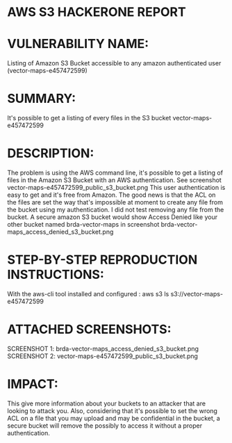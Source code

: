 # AWS S3 HACKERONE REPORT
  
# VULNERABILITY NAME: 
Listing of Amazon S3 Bucket accessible to any amazon authenticated user (vector-maps-e457472599)

# SUMMARY:
It's possible to get a listing of every files in the S3 bucket vector-maps-e457472599

# DESCRIPTION: 
The problem is using the AWS command line, it's possible to get a listing of files in the Amazon S3 Bucket with an AWS authentication. See screenshot vector-maps-e457472599_public_s3_bucket.png
This user authentication is easy to get and it's free from Amazon.
The good news is that the ACL on the files are set the way that's impossible at moment to create any file from the bucket using my authentication. I did not test removing any file from the bucket.
A secure amazon S3 bucket would show Access Denied like your other bucket named brda-vector-maps in screenshot brda-vector-maps_access_denied_s3_bucket.png

# STEP-BY-STEP REPRODUCTION INSTRUCTIONS:
With the aws-cli tool installed and configured :
aws s3 ls s3://vector-maps-e457472599

# ATTACHED SCREENSHOTS:
SCREENSHOT 1: brda-vector-maps_access_denied_s3_bucket.png
SCREENSHOT 2: vector-maps-e457472599_public_s3_bucket.png

# IMPACT:
This give more information about your buckets to an attacker that are looking to attack you.
Also, considering that it's possible to set the wrong ACL on a file that you may upload and may be confidential in the bucket, a secure bucket will remove the possibly to access it without a proper authentication.
